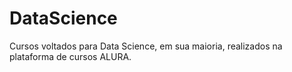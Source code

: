 # DataScience
Cursos voltados para Data Science, em sua maioria, realizados na plataforma de cursos ALURA.
